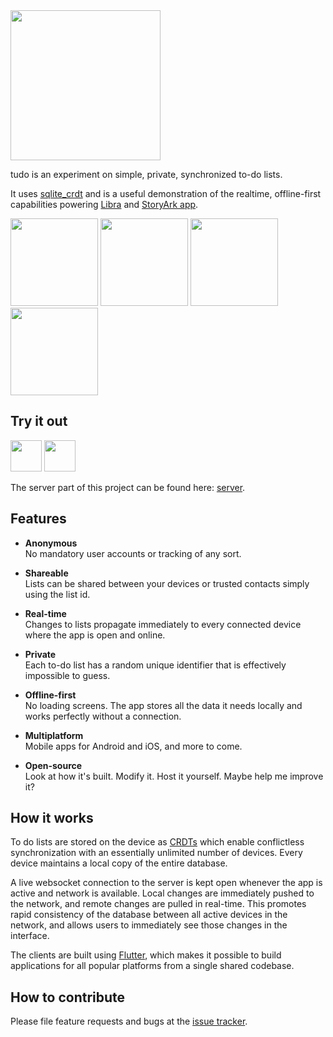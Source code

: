 <img src="../tudo.svg" width="240">

tudo is an experiment on simple, private, synchronized to-do lists.

It uses [sqlite_crdt](https://github.com/cachapa/sqlite_crdt) and is a useful demonstration of the realtime, offline-first capabilities powering [Libra](https://libra-app.eu) and [StoryArk app](https://storyark.eu).

<img src="../screenshots/a.jpg" width="140"> <img src="../screenshots/b.jpg" width="140"> <img src="../screenshots/c.jpg" width="140"> <img src="../screenshots/d.jpg" width="140">

## Try it out

[<img src="../images/google_play.png" height="50">](https://play.google.com/store/apps/details?id=net.cachapa.tudo)
[<img src="../images/app_store.png" height="50">](https://apps.apple.com/us/app/tudo-lists/id1550819275)

The server part of this project can be found here: [server](../server).

## Features

* **Anonymous**<br/>
No mandatory user accounts or tracking of any sort.

* **Shareable**<br/>
Lists can be shared between your devices or trusted contacts simply using the list id.

* **Real-time**<br/>
Changes to lists propagate immediately to every connected device where the app is open and online.

* **Private**<br/>
Each to-do list has a random unique identifier that is effectively impossible to guess.

* **Offline-first**<br/>
No loading screens. The app stores all the data it needs locally and works perfectly without a connection.

* **Multiplatform**<br/>
Mobile apps for Android and iOS, and more to come.

* **Open-source**<br/>
Look at how it's built. Modify it. Host it yourself. Maybe help me improve it?

## How it works

To do lists are stored on the device as [CRDTs](https://github.com/cachapa/sqlite_crdt) which enable conflictless synchronization with an essentially unlimited number of devices. Every device maintains a local copy of the entire database.

A live websocket connection to the server is kept open whenever the app is active and network is available. Local changes are immediately pushed to the network, and remote changes are pulled in real-time. This promotes rapid consistency of the database between all active devices in the network, and allows users to immediately see those changes in the interface.

The clients are built using [Flutter](https://flutter.io), which makes it possible to build applications for all popular platforms from a single shared codebase.

## How to contribute

Please file feature requests and bugs at the [issue tracker](https://github.com/cachapa/tudo/issues).

